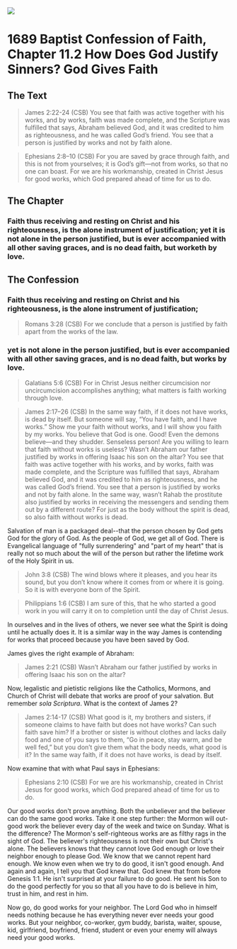 <img class="intro-right" src="/images/art-1689.png">

# 1689 Baptist Confession of Faith, Chapter 11.2 How Does God Justify Sinners? God Gives Faith

## The Text

>James 2:22-24 (CSB) You see that faith was active together with his works, and by works, faith was made complete, and the Scripture was fulfilled that says, Abraham believed God, and it was credited to him as righteousness, and he was called God’s friend. You see that a person is justified by works and not by faith alone.

>Ephesians 2:8–10 (CSB) For you are saved by grace through faith, and this is not from yourselves; it is God’s gift—not from works, so that no one can boast. For we are his workmanship, created in Christ Jesus for good works, which God prepared ahead of time for us to do.

## The Chapter

### Faith thus receiving and resting on Christ and his righteousness, is the alone instrument of justification; yet it is not alone in the person justified, but is ever accompanied with all other saving graces, and is no dead faith, but worketh by love.

## The Confession

### Faith thus receiving and resting on Christ and his righteousness, is the alone instrument of justification;

>Romans 3:28 (CSB) For we conclude that a person is justified by faith apart from the works of the law.

### yet is not alone in the person justified, but is ever accompanied with all other saving graces, and is no dead faith, but works by love.

>Galatians 5:6 (CSB) For in Christ Jesus neither circumcision nor uncircumcision accomplishes anything; what matters is faith working through love.

>James 2:17–26 (CSB) In the same way faith, if it does not have works, is dead by itself. But someone will say, “You have faith, and I have works.” Show me your faith without works, and I will show you faith by my works. You believe that God is one. Good! Even the demons believe—and they shudder. Senseless person! Are you willing to learn that faith without works is useless? Wasn’t Abraham our father justified by works in offering Isaac his son on the altar? You see that faith was active together with his works, and by works, faith was made complete, and the Scripture was fulfilled that says, Abraham believed God, and it was credited to him as righteousness, and he was called God’s friend. You see that a person is justified by works and not by faith alone. In the same way, wasn’t Rahab the prostitute also justified by works in receiving the messengers and sending them out by a different route? For just as the body without the spirit is dead, so also faith without works is dead.

Salvation of man is a packaged deal--that the person chosen by God gets God for the glory of God. As the people of God, we get all of God. There is Evangelical language of "fully surrendering" and "part of my heart" that is really not so much about the will of the person but rather the lifetime work of the Holy Spirit in us.

>John 3:8 (CSB) The wind blows where it pleases, and you hear its sound, but you don’t know where it comes from or where it is going. So it is with everyone born of the Spirit.

>Philippians 1:6 (CSB) I am sure of this, that he who started a good work in you will carry it on to completion until the day of Christ Jesus.

In ourselves and in the lives of others, we never see what the Spirit is doing until he actually does it. It is a similar way in the way James is contending for works that proceed because you have been saved by God.

James gives the right example of Abraham:

>James 2:21 (CSB) Wasn’t Abraham our father justified by works in offering Isaac his son on the altar?

Now, legalistic and pietistic religions like the Catholics, Mormons, and Church of Christ will debate that works are proof of your salvation. But remember *sola Scriptura*. What is the context of James 2?

>James 2:14-17 (CSB) What good is it, my brothers and sisters, if someone claims to have faith but does not have works? Can such faith save him? If a brother or sister is without clothes and lacks daily food and one of you says to them, “Go in peace, stay warm, and be well fed,” but you don’t give them what the body needs, what good is it? In the same way faith, if it does not have works, is dead by itself.

Now examine that with what Paul says in Ephesians:

>Ephesians 2:10 (CSB) For we are his workmanship, created in Christ Jesus for good works, which God prepared ahead of time for us to do.

Our good works don't prove anything. Both the unbeliever and the believer can do the same good works. Take it one step further: the Mormon will out-good work the believer every day of the week and twice on Sunday. What is the difference? The Mormon's self-righteous works are as filthy rags in the sight of God. The believer's righteousness is not their own but Christ's alone. The believers knows that they cannot love God enough or love their neighbor enough to please God. We know that we cannot repent hard enough. We know even when we try to do good, it isn't good enough. And again and again, I tell you that God knew that. God knew that from before Genesis 1:1. He isn't surprised at your failure to do good. He sent his Son to do the good perfectly for you so that all you have to do is believe in him, trust in him, and rest in him.

Now go, do good works for your neighbor. The Lord God who in himself needs nothing because he has everything never ever needs your good works. But your neighbor, co-worker, gym buddy, barista, waiter, spouse, kid, girlfriend, boyfriend, friend, student or even your enemy will always need your good works.
